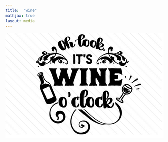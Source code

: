 ```yaml
---
title:  "wine"
mathjax: true
layout: media
---
```



![Wine](https://github.com/NandoEscob/Washington-Winery/blob/main/Oh-look-its-wine-o-clock-1.jpg)
